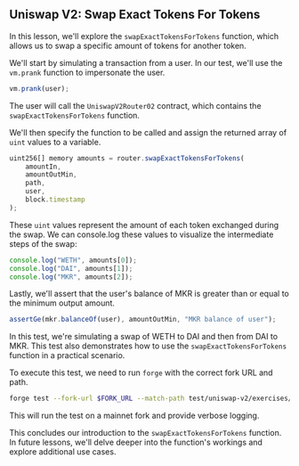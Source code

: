 ## Uniswap V2: Swap Exact Tokens For Tokens

In this lesson, we'll explore the `swapExactTokensForTokens` function, which allows us to swap a specific amount of tokens for another token.

We'll start by simulating a transaction from a user. In our test, we'll use the `vm.prank` function to impersonate the user.

```javascript
vm.prank(user);
```

The user will call the `UniswapV2Router02` contract, which contains the `swapExactTokensForTokens` function.

We'll then specify the function to be called and assign the returned array of `uint` values to a variable.

```javascript
uint256[] memory amounts = router.swapExactTokensForTokens(
    amountIn,
    amountOutMin,
    path,
    user,
    block.timestamp
);
```

These `uint` values represent the amount of each token exchanged during the swap. We can console.log these values to visualize the intermediate steps of the swap:

```javascript
console.log("WETH", amounts[0]);
console.log("DAI", amounts[1]);
console.log("MKR", amounts[2]);
```

Lastly, we'll assert that the user's balance of MKR is greater than or equal to the minimum output amount.

```javascript
assertGe(mkr.balanceOf(user), amountOutMin, "MKR balance of user");
```

In this test, we're simulating a swap of WETH to DAI and then from DAI to MKR. This test also demonstrates how to use the `swapExactTokensForTokens` function in a practical scenario.

To execute this test, we need to run `forge` with the correct fork URL and path.

```bash
forge test --fork-url $FORK_URL --match-path test/uniswap-v2/exercises/UniswapV2/swap.sol -vv
```

This will run the test on a mainnet fork and provide verbose logging.

This concludes our introduction to the `swapExactTokensForTokens` function. In future lessons, we'll delve deeper into the function's workings and explore additional use cases. 
